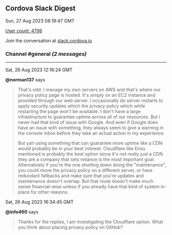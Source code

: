 ## Cordova Slack Digest
Sun, 27 Aug 2023 08:19:47 GMT

[User count: 4796](https://cordova.slack.com/)


Join the conversation at [slack.cordova.io](http://slack.cordova.io/)

### __Channel #general__ _(2 messages)_
---

Sat, 26 Aug 2023 12:16:24 GMT

__@norman137__ says 
> That's odd. I manage my own servers on AWS and that's where our privacy policy page is hosted. It's simply on an EC2 instance and provided through our web server. I occasionally do server restarts to apply security updates which the privacy policy which while restarting the page won't be available. I don't have a large infrastructure to guarantee uptime across all of our resources. But I never had that kind of issue with Google. And even if Google does have an issue with something, they always seem to give a warning in the console inbox before they take an actual action in my experience.
> 
> But yah using something that can guarantee more uptime like a CDN would probably be in your best interest. Cloudflare like Erisu mentioned is probably the best option since it's not really just a CDN they are a company that sets reliance is the most important goal. Alternatively if you're the one shutting down doing the "maintenance", you could move the privacy policy on a different server, or have redundant fallbacks and make sure that you're updates and maintenance doesn't overlap. But that route doesn't make much sense financial-wise unless if you already have that kind of system in-place for other reasons.
> 

Sat, 26 Aug 2023 16:34:45 GMT

__@info460__ says 
> Thanks for the replies, I am investigating the Cloudflare option.
> What you think about placing privacy policy on GitHub?
> 
